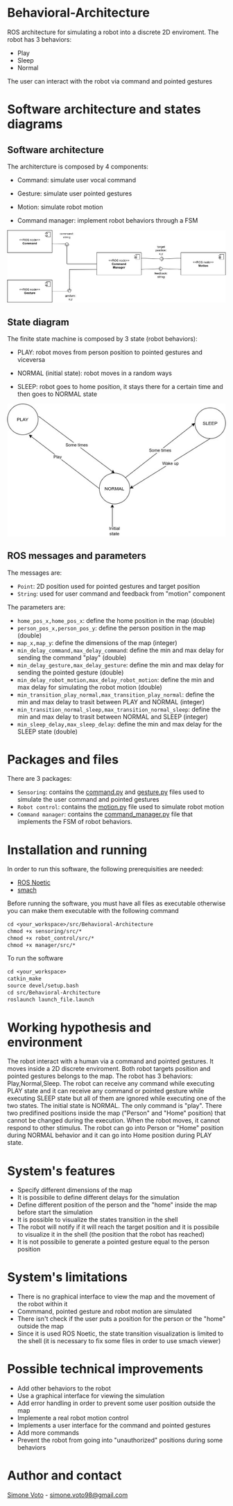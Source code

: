# Behavioral-Architecture
ROS architecture for simulating a robot into a discrete 2D enviroment. The robot has 3 behaviors:
- Play
- Sleep
- Normal

The user can interact with the robot via command and pointed gestures
# Software architecture and states diagrams
## Software architecture 
The architercture is composed by 4 components: 

- Command: simulate user vocal command

- Gesture: simulate user pointed gestures

- Motion: simulate robot motion

- Command manager: implement robot behaviors through a FSM

<p align="center">
  <img src="./images/Behavioral_Architecture.jpg">
</p>

## State diagram
The finite state machine is composed by 3 state (robot behaviors):

- PLAY: robot moves from person position to pointed gestures and viceversa

- NORMAL (initial state): robot moves in a random ways

- SLEEP: robot goes to home position, it stays there for a certain time and then goes to NORMAL state

<p align="center">
  <img src="./images/Behavioral_Architecture_FSM.jpg">
</p>

## ROS messages and parameters
The messages are:

- `Point`: 2D position used for pointed gestures and target position
- `String`: used for user command and feedback from "motion" component

The parameters are:

- `home_pos_x,home_pos_x`: define the home position in the map (double)
- `person_pos_x,person_pos_y`: define the person  position in the map (double)
- `map_x,map_y`: define the dimensions of the map (integer)
- `min_delay_command,max_delay_command`: define the min and max delay for sending the command "play" (double)
- `min_delay_gesture,max_delay_gesture`: define the min and max delay for sending the pointed gesture (double)
- `min_delay_robot_motion,max_delay_robot_motion`: define the min and max delay for simulating the robot motion (double)
- `min_transition_play_normal,max_transition_play_normal`: define the min and max delay to trasit between PLAY and NORMAL (integer)
- `min_transition_normal_sleep,max_transition_normal_sleep`: define the min and max delay to trasit between NORMAL and SLEEP (integer)
- `min_sleep_delay,max_sleep_delay`: define the min and max delay for the SLEEP state (double)



# Packages and files
There are 3 packages:

- `Sensoring`: contains the [command.py](sensoring/src/command.py) and [gesture.py](sensoring/src/gesture.py) files used to simulate the user command and pointed gestures
- `Robot control`: contains the [motion.py](robot_control/src/motion.py) file used to simulate robot motion
- `Command manager`: contains the [command_manager.py](manager/src/command_manager) file that implements the FSM of robot behaviors.

# Installation and running
In order to run this software, the following prerequisities are needed:
- [ROS Noetic](http://wiki.ros.org/noetic)
- [smach](http://wiki.ros.org/smach)

Before running the software, you must have all files as executable otherwise you can make them executable with the following command
```
cd <your_workspace>/src/Behavioral-Architecture
chmod +x sensoring/src/*
chmod +x robot_control/src/*
chmod +x manager/src/*
```
To run the software
```
cd <your_workspace>
catkin_make
source devel/setup.bash
cd src/Behavioral-Architecture
roslaunch launch_file.launch
```

# Working hypothesis and environment
The robot interact with a human via a command and pointed gestures. It moves inside a 2D discrete enviroment. Both robot targets position and pointed gestures belongs to the map. The robot has 3 behaviors: Play,Normal,Sleep. The robot can receive any command while executing PLAY state and it can receive any command or pointed gesture while executing SLEEP state but all of them are ignored while executing one of the two states. The initial state is NORMAL. The only command is "play". There two predifined positions inside the map ("Person" and "Home" position) that cannot be changed during the execution. When the robot moves, it cannot respond to other stimulus. The robot can go into Person or "Home" position during NORMAL behavior and it can go into Home position during PLAY state.

# System's features
- Specify different dimensions of the map
- It is possibile to define different delays for the simulation
- Define different position of the person and the "home" inside the map before start the simulation
- It is possible to visualize the states transition in the shell
- The robot will notify if it will reach the target position and it is possibile to visualize it in the shell (the position that the robot has reached)
- It is not possibile to generate a pointed gesture equal to the person position

# System's limitations
- There is no graphical interface to view the map and the movement of the robot within it
- Commmand, pointed gesture and robot motion are simulated
- There isn't check if the user puts a position for the person or the "home" outside the map
- Since it is used ROS Noetic, the state transition visualization is limited to the shell (it is necessary to fix some files in order to use smach viewer)

# Possible technical improvements
- Add other behaviors to the robot
- Use a graphical interface for viewing the simulation
- Add error handling in order to prevent some user position outside the map
- Implemente a real robot motion control
- Implements a user interface for the command and pointed gestures
- Add more commands
- Prevent the robot from going into "unauthorized" positions during some behaviors

# Author and contact
[Simone Voto](https://github.com/Cavalletta98) - simone.voto98@gmail.com